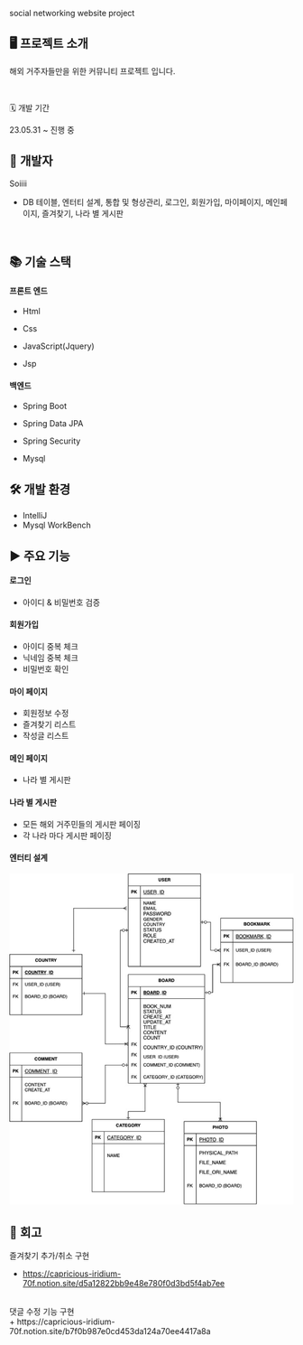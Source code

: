 social networking website project

## 🖥 프로젝트 소개
해외 거주자들만을 위한 커뮤니티 프로젝트 입니다.

<br/>

🗓 개발 기간

23.05.31 ~ 진행 중

## 👩 개발자

Soiiii
+ DB 테이블, 엔터티 설계, 통합 및 형상관리, 로그인, 회원가입, 마이페이지, 메인페이지, 즐겨찾기, 나라 별 게시판

<br/>

## 📚 기술 스택

#### 프론트 엔드
+ Html

+ Css

+ JavaScript(Jquery)

+ Jsp

#### 백엔드
+ Spring Boot

+ Spring Data JPA

+ Spring Security

+ Mysql 

## 🛠 개발 환경

+ IntelliJ
+ Mysql WorkBench

## ▶ 주요 기능


#### 로그인
- 아이디 & 비밀번호 검증

#### 회원가입
- 아이디 중복 체크
- 닉네임 중복 체크
- 비밀번호 확인

#### 마이 페이지
- 회원정보 수정
- 즐겨찾기 리스트
- 작성글 리스트

#### 메인 페이지
- 나라 별 게시판 

#### 나라 별 게시판
- 모든 해외 거주민들의 게시판 페이징
- 각 나라 마다 게시판 페이징
  
#### 엔터티 설계
![entity.jpeg](entity.jpeg)

## 📝 회고

즐겨찾기 추가/취소 구현
+ https://capricious-iridium-70f.notion.site/d5a12822bb9e48e780f0d3bd5f4ab7ee
<br>
댓글 수정 기능 구현
<br>
+ https://capricious-iridium-70f.notion.site/b7f0b987e0cd453da124a70ee4417a8a
